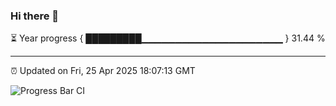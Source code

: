 ### Hi there 👋

⏳ Year progress { █████████▁▁▁▁▁▁▁▁▁▁▁▁▁▁▁▁▁▁▁▁▁ } 31.44 %

---

⏰ Updated on Fri, 25 Apr 2025 18:07:13 GMT

![Progress Bar CI](https://github.com/liununu/liununu/workflows/Progress%20Bar%20CI/badge.svg)
